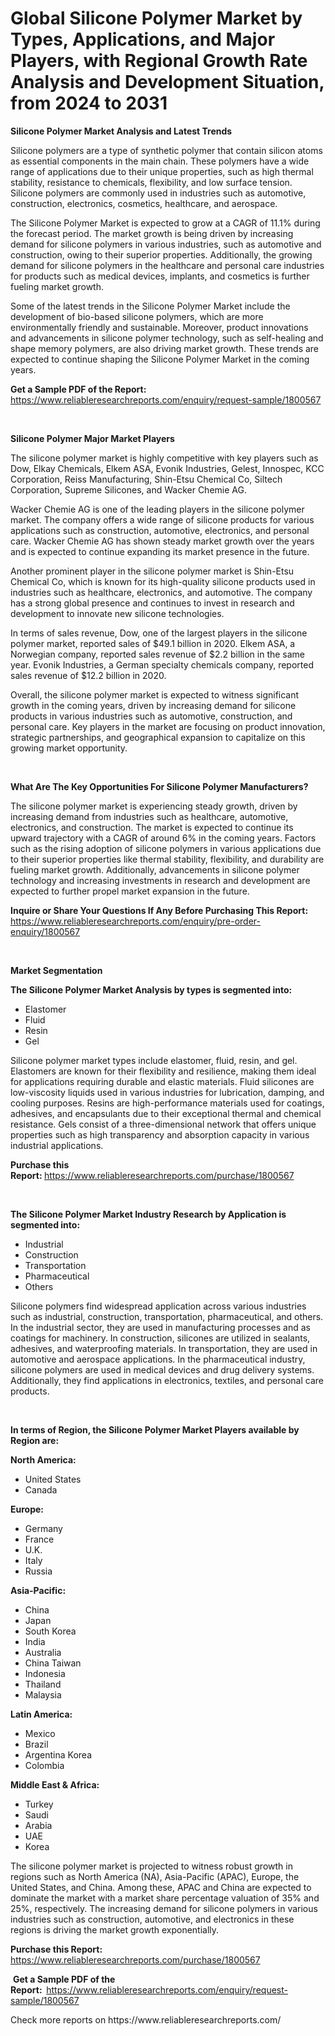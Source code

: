 <p><h1>Global Silicone Polymer Market by Types, Applications, and Major Players, with Regional Growth Rate Analysis and Development Situation, from 2024 to 2031</h1></p><p><strong>Silicone Polymer Market Analysis and Latest Trends</strong></p>
<p><p>Silicone polymers are a type of synthetic polymer that contain silicon atoms as essential components in the main chain. These polymers have a wide range of applications due to their unique properties, such as high thermal stability, resistance to chemicals, flexibility, and low surface tension. Silicone polymers are commonly used in industries such as automotive, construction, electronics, cosmetics, healthcare, and aerospace.</p><p>The Silicone Polymer Market is expected to grow at a CAGR of 11.1% during the forecast period. The market growth is being driven by increasing demand for silicone polymers in various industries, such as automotive and construction, owing to their superior properties. Additionally, the growing demand for silicone polymers in the healthcare and personal care industries for products such as medical devices, implants, and cosmetics is further fueling market growth.</p><p>Some of the latest trends in the Silicone Polymer Market include the development of bio-based silicone polymers, which are more environmentally friendly and sustainable. Moreover, product innovations and advancements in silicone polymer technology, such as self-healing and shape memory polymers, are also driving market growth. These trends are expected to continue shaping the Silicone Polymer Market in the coming years.</p></p>
<p><strong>Get a Sample PDF of the Report:&nbsp;</strong> <a href="https://www.reliableresearchreports.com/enquiry/request-sample/1800567">https://www.reliableresearchreports.com/enquiry/request-sample/1800567</a></p>
<p>&nbsp;</p>
<p><strong>Silicone Polymer Major Market Players</strong></p>
<p><p>The silicone polymer market is highly competitive with key players such as Dow, Elkay Chemicals, Elkem ASA, Evonik Industries, Gelest, Innospec, KCC Corporation, Reiss Manufacturing, Shin-Etsu Chemical Co, Siltech Corporation, Supreme Silicones, and Wacker Chemie AG. </p><p>Wacker Chemie AG is one of the leading players in the silicone polymer market. The company offers a wide range of silicone products for various applications such as construction, automotive, electronics, and personal care. Wacker Chemie AG has shown steady market growth over the years and is expected to continue expanding its market presence in the future.</p><p>Another prominent player in the silicone polymer market is Shin-Etsu Chemical Co, which is known for its high-quality silicone products used in industries such as healthcare, electronics, and automotive. The company has a strong global presence and continues to invest in research and development to innovate new silicone technologies.</p><p>In terms of sales revenue, Dow, one of the largest players in the silicone polymer market, reported sales of $49.1 billion in 2020. Elkem ASA, a Norwegian company, reported sales revenue of $2.2 billion in the same year. Evonik Industries, a German specialty chemicals company, reported sales revenue of $12.2 billion in 2020.</p><p>Overall, the silicone polymer market is expected to witness significant growth in the coming years, driven by increasing demand for silicone products in various industries such as automotive, construction, and personal care. Key players in the market are focusing on product innovation, strategic partnerships, and geographical expansion to capitalize on this growing market opportunity.</p></p>
<p>&nbsp;</p>
<p><strong>What Are The Key Opportunities For Silicone Polymer Manufacturers?</strong></p>
<p><p>The silicone polymer market is experiencing steady growth, driven by increasing demand from industries such as healthcare, automotive, electronics, and construction. The market is expected to continue its upward trajectory with a CAGR of around 6% in the coming years. Factors such as the rising adoption of silicone polymers in various applications due to their superior properties like thermal stability, flexibility, and durability are fueling market growth. Additionally, advancements in silicone polymer technology and increasing investments in research and development are expected to further propel market expansion in the future.</p></p>
<p><strong>Inquire or Share Your Questions If Any Before Purchasing This Report:</strong> <a href="https://www.reliableresearchreports.com/enquiry/pre-order-enquiry/1800567">https://www.reliableresearchreports.com/enquiry/pre-order-enquiry/1800567</a></p>
<p>&nbsp;</p>
<p><strong>Market Segmentation</strong></p>
<p><strong>The Silicone Polymer Market Analysis by types is segmented into:</strong></p>
<p><ul><li>Elastomer</li><li>Fluid</li><li>Resin</li><li>Gel</li></ul></p>
<p><p>Silicone polymer market types include elastomer, fluid, resin, and gel. Elastomers are known for their flexibility and resilience, making them ideal for applications requiring durable and elastic materials. Fluid silicones are low-viscosity liquids used in various industries for lubrication, damping, and cooling purposes. Resins are high-performance materials used for coatings, adhesives, and encapsulants due to their exceptional thermal and chemical resistance. Gels consist of a three-dimensional network that offers unique properties such as high transparency and absorption capacity in various industrial applications.</p></p>
<p><strong>Purchase this Report:&nbsp;</strong><a href="https://www.reliableresearchreports.com/purchase/1800567">https://www.reliableresearchreports.com/purchase/1800567</a></p>
<p>&nbsp;</p>
<p><strong>The Silicone Polymer Market Industry Research by Application is segmented into:</strong></p>
<p><ul><li>Industrial</li><li>Construction</li><li>Transportation</li><li>Pharmaceutical</li><li>Others</li></ul></p>
<p><p>Silicone polymers find widespread application across various industries such as industrial, construction, transportation, pharmaceutical, and others. In the industrial sector, they are used in manufacturing processes and as coatings for machinery. In construction, silicones are utilized in sealants, adhesives, and waterproofing materials. In transportation, they are used in automotive and aerospace applications. In the pharmaceutical industry, silicone polymers are used in medical devices and drug delivery systems. Additionally, they find applications in electronics, textiles, and personal care products.</p></p>
<p>&nbsp;</p>
<p><strong>In terms of Region, the Silicone Polymer Market Players available by Region are:</strong></p>
<p>
    <p> <strong> North America: </strong>
        <ul>
            <li>United States</li>
            <li>Canada</li>
        </ul>
        </p> 
    <p> <strong> Europe: </strong>
        <ul>
            <li>Germany</li>
            <li>France</li>
            <li>U.K.</li>
            <li>Italy</li>
            <li>Russia</li>
        </ul>
        </p> 
    <p> <strong> Asia-Pacific: </strong>
        <ul>
            <li>China</li>
            <li>Japan</li>
            <li>South Korea</li>
            <li>India</li>
            <li>Australia</li>
            <li>China Taiwan</li>
            <li>Indonesia</li>
            <li>Thailand</li>
            <li>Malaysia</li>
        </ul>
        </p> 
    <p> <strong> Latin America: </strong>
        <ul>
            <li>Mexico</li>
            <li>Brazil</li>
            <li>Argentina Korea</li>
            <li>Colombia</li>
        </ul>
        </p> 
    <p> <strong> Middle East & Africa: </strong>
        <ul>
            <li>Turkey</li>
            <li>Saudi</li>
            <li>Arabia</li>
            <li>UAE</li>
            <li>Korea</li>
        </ul>
    </p>
    </p>
<p><p>The silicone polymer market is projected to witness robust growth in regions such as North America (NA), Asia-Pacific (APAC), Europe, the United States, and China. Among these, APAC and China are expected to dominate the market with a market share percentage valuation of 35% and 25%, respectively. The increasing demand for silicone polymers in various industries such as construction, automotive, and electronics in these regions is driving the market growth exponentially.</p></p>
<p><strong>Purchase this Report: </strong><a href="https://www.reliableresearchreports.com/purchase/1800567">https://www.reliableresearchreports.com/purchase/1800567</a></p>
<p>&nbsp;<strong>Get a Sample PDF of the Report:&nbsp;&nbsp;</strong><a href="https://www.reliableresearchreports.com/enquiry/request-sample/1800567">https://www.reliableresearchreports.com/enquiry/request-sample/1800567</a></p>
<p><strong></strong></p>
<p>Check more reports on https://www.reliableresearchreports.com/</p>